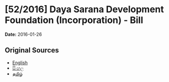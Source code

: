 # [52/2016] Daya Sarana Development Foundation (Incorporation) - Bill

**Date:** 2016-01-26

## Original Sources

- [English](https://documents.gov.lk/view/bills/2016/1/52-2016_E.pdf)
- [සිංහල](https://documents.gov.lk/view/bills/2016/1/52-2016_S.pdf)
- [தமிழ்](https://documents.gov.lk/view/bills/2016/1/52-2016_T.pdf)

